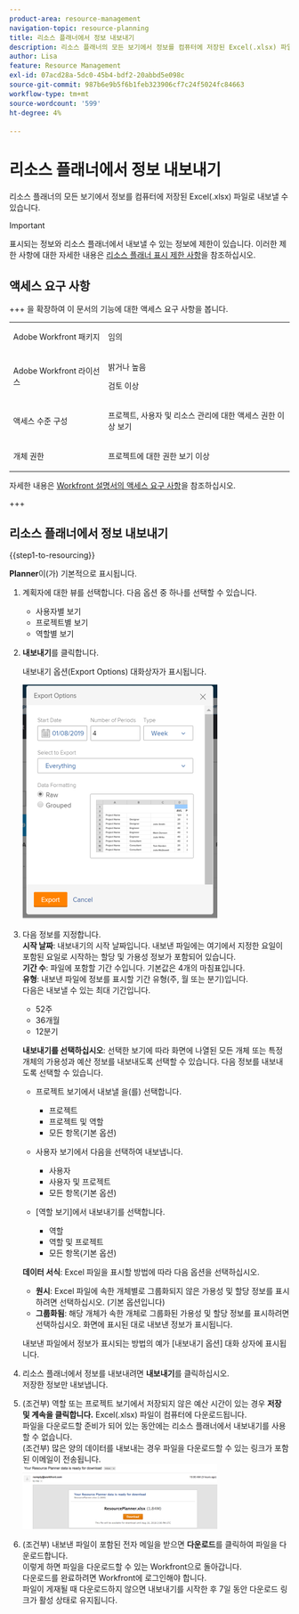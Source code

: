 ```yaml
---
product-area: resource-management
navigation-topic: resource-planning
title: 리소스 플래너에서 정보 내보내기
description: 리소스 플래너의 모든 보기에서 정보를 컴퓨터에 저장된 Excel(.xlsx) 파일로 내보낼 수 있습니다.
author: Lisa
feature: Resource Management
exl-id: 07acd28a-5dc0-45b4-bdf2-20abbd5e098c
source-git-commit: 987b6e9b5f6b1feb323906cf7c24f5024fc84663
workflow-type: tm+mt
source-wordcount: '599'
ht-degree: 4%

---
```


# 리소스 플래너에서 정보 내보내기

리소스 플래너의 모든 보기에서 정보를 컴퓨터에 저장된 Excel(.xlsx) 파일로 내보낼 수 있습니다.

>[!IMPORTANT]
>
>표시되는 정보와 리소스 플래너에서 내보낼 수 있는 정보에 제한이 있습니다. 이러한 제한 사항에 대한 자세한 내용은 [리소스 플래너 표시 제한 사항](../../resource-mgmt/resource-planning/resource-planner-display-limitations.md)을 참조하십시오.

## 액세스 요구 사항

+++ 을 확장하여 이 문서의 기능에 대한 액세스 요구 사항을 봅니다.

<table style="table-layout:auto"> 
 <col> 
 <col> 
 <tbody> 
  <tr> 
  <tr> 
   <td>Adobe Workfront 패키지</td> 
   <td><p>임의</p></td>
  </tr> 
  <tr> 
   <td>Adobe Workfront 라이선스</td> 
   <td><p>밝거나 높음</p>
       <p>검토 이상</p></td> 
  </tr> 
  <tr> 
   <td>액세스 수준 구성</td> 
   <td> <p>프로젝트, 사용자 및 리소스 관리에 대한 액세스 권한 이상 보기</p></td> 
  </tr> 
  <tr> 
   <td>개체 권한</td> 
   <td> <p>프로젝트에 대한 권한 보기 이상</p></td> 
  </tr> 
 </tbody> 
</table>

자세한 내용은 [Workfront 설명서의 액세스 요구 사항](/help/quicksilver/administration-and-setup/add-users/access-levels-and-object-permissions/access-level-requirements-in-documentation.md)을 참조하십시오.

+++

## 리소스 플래너에서 정보 내보내기

{{step1-to-resourcing}}

**Planner**&#x200B;이(가) 기본적으로 표시됩니다.

1. 계획자에 대한 뷰를 선택합니다. 다음 옵션 중 하나를 선택할 수 있습니다.

   * 사용자별 보기
   * 프로젝트별 보기
   * 역할별 보기

1. **내보내기**&#x200B;를 클릭합니다.

   내보내기 옵션(Export Options) 대화상자가 표시됩니다.

   ![내보내기 옵션](assets/rp-export-options-box-350x421.png)

1. 다음 정보를 지정합니다.\
   **시작 날짜**: 내보내기의 시작 날짜입니다. 내보낸 파일에는 여기에서 지정한 요일이 포함된 요일로 시작하는 할당 및 가용성 정보가 포함되어 있습니다.\
   **기간 수**: 파일에 포함할 기간 수입니다. 기본값은 4개의 마침표입니다.\
   **유형**: 내보낸 파일에 정보를 표시할 기간 유형(주, 월 또는 분기)입니다.\
   다음은 내보낼 수 있는 최대 기간입니다.

   * 52주
   * 36개월
   * 12분기

   **내보내기를 선택하십시오**: 선택한 보기에 따라 화면에 나열된 모든 개체 또는 특정 개체의 가용성과 예산 정보를 내보내도록 선택할 수 있습니다.
다음 정보를 내보내도록 선택할 수 있습니다.

   * 프로젝트 보기에서 내보낼 을(를) 선택합니다.

      * 프로젝트
      * 프로젝트 및 역할
      * 모든 항목(기본 옵션)

   * 사용자 보기에서 다음을 선택하여 내보냅니다.

      * 사용자
      * 사용자 및 프로젝트
      * 모든 항목(기본 옵션)

   * [역할 보기]에서 내보내기를 선택합니다.

      * 역할
      * 역할 및 프로젝트
      * 모든 항목(기본 옵션)

   **데이터 서식**: Excel 파일을 표시할 방법에 따라 다음 옵션을 선택하십시오.

   * **원시**: Excel 파일에 속한 개체별로 그룹화되지 않은 가용성 및 할당 정보를 표시하려면 선택하십시오. (기본 옵션입니다)
   * **그룹화됨**: 해당 개체가 속한 개체로 그룹화된 가용성 및 할당 정보를 표시하려면 선택하십시오. 화면에 표시된 대로 내보낸 정보가 표시됩니다.

   내보낸 파일에서 정보가 표시되는 방법의 예가 [내보내기 옵션] 대화 상자에 표시됩니다.

1. 리소스 플래너에서 정보를 내보내려면 **내보내기**&#x200B;를 클릭하십시오.\
   저장한 정보만 내보냅니다.

1. (조건부) 역할 또는 프로젝트 보기에서 저장되지 않은 예산 시간이 있는 경우 **저장 및 계속을 클릭합니다.**
Excel(.xlsx) 파일이 컴퓨터에 다운로드됩니다.\
   파일을 다운로드할 준비가 되어 있는 동안에는 리소스 플래너에서 내보내기를 사용할 수 없습니다.\
   (조건부) 많은 양의 데이터를 내보내는 경우 파일을 다운로드할 수 있는 링크가 포함된 이메일이 전송됩니다.\
   ![RP_eamil_with_exported_planner_attached.png](assets/rp-eamil-with-exported-planner-attached-350x116.png)

1. (조건부) 내보낸 파일이 포함된 전자 메일을 받으면 **다운로드**&#x200B;를 클릭하여 파일을 다운로드합니다.\
   이렇게 하면 파일을 다운로드할 수 있는 Workfront으로 돌아갑니다.\
   다운로드를 완료하려면 Workfront에 로그인해야 합니다.\
   파일이 게재될 때 다운로드하지 않으면 내보내기를 시작한 후 7일 동안 다운로드 링크가 활성 상태로 유지됩니다.
